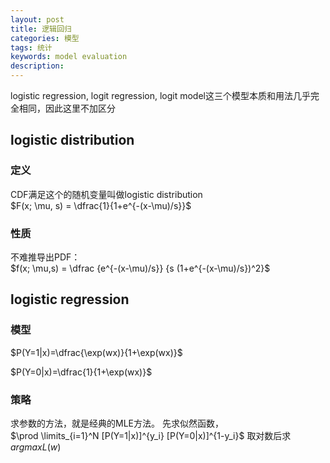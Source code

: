 ```yaml
---
layout: post
title: 逻辑回归
categories: 模型
tags: 统计
keywords: model evaluation
description:
---
```


 logistic regression, logit regression, logit model这三个模型本质和用法几乎完全相同，因此这里不加区分

## logistic distribution

### 定义
CDF满足这个的随机变量叫做logistic distribution  
 $F(x; \mu, s) = \dfrac{1}{1+e^{-(x-\mu)/s}}$

### 性质
不难推导出PDF：  
$f(x; \mu,s) = \dfrac {e^{-(x-\mu)/s}} {s (1+e^{-(x-\mu)/s})^2}$

## logistic regression

### 模型
$P(Y=1|x)=\dfrac{\exp(wx)}{1+\exp(wx)}$

$P(Y=0|x)=\dfrac{1}{1+\exp(wx)}$

### 策略

求参数的方法，就是经典的MLE方法。
先求似然函数，  
$\prod \limits_{i=1}^N [P(Y=1|x)]^{y_i} [P(Y=0|x)]^{1-y_i}$
取对数后求$argmax L(w)$
